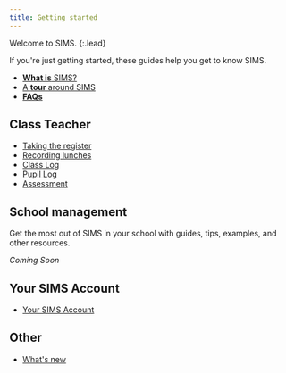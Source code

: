 ```yaml
---
title: Getting started
---
```


Welcome to SIMS.
{:.lead}

If you're just getting started, these guides help you get to know SIMS.

* [**What is** SIMS?](getting-started/welcome-to-sims)
* [A **tour** around SIMS](getting-started/navigation)
* [**FAQs**](getting-started/FAQs)

## Class Teacher

* [Taking the register](classteacher/clog/take-register)
* [Recording lunches](classteacher/clog/dinner-register)
* [Class Log](classteacher/clog/)
* [Pupil Log](classteacher/plog/)
* [Assessment](classteacher/assessment/)

## School management

Get the most out of SIMS in your school with guides, tips, examples, and other resources.

*Coming Soon*

## Your SIMS Account

* [Your SIMS Account](accounts/)

## Other


* [What's new](whats-new/)

